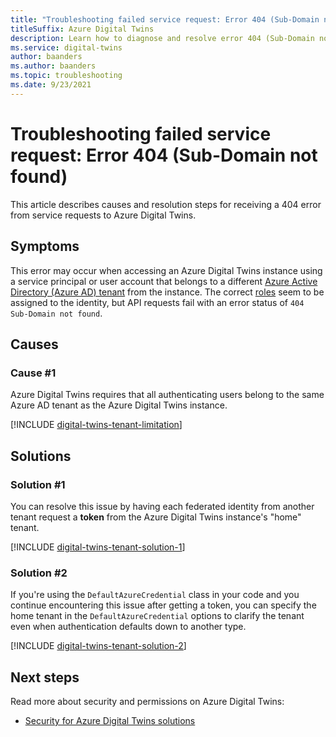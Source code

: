 ```yaml
---
title: "Troubleshooting failed service request: Error 404 (Sub-Domain not found)"
titleSuffix: Azure Digital Twins
description: Learn how to diagnose and resolve error 404 (Sub-Domain not found) status responses from Azure Digital Twins.
ms.service: digital-twins
author: baanders
ms.author: baanders
ms.topic: troubleshooting
ms.date: 9/23/2021
---
```


# Troubleshooting failed service request: Error 404 (Sub-Domain not found)

This article describes causes and resolution steps for receiving a 404 error from service requests to Azure Digital Twins. 

## Symptoms

This error may occur when accessing an Azure Digital Twins instance using a service principal or user account that belongs to a different [Azure Active Directory (Azure AD) tenant](../active-directory/develop/quickstart-create-new-tenant.md) from the instance. The correct [roles](concepts-security.md) seem to be assigned to the identity, but API requests fail with an error status of `404 Sub-Domain not found`.

## Causes

### Cause #1

Azure Digital Twins requires that all authenticating users belong to the same Azure AD tenant as the Azure Digital Twins instance.

[!INCLUDE [digital-twins-tenant-limitation](../../includes/digital-twins-tenant-limitation.md)]

## Solutions

### Solution #1

You can resolve this issue by having each federated identity from another tenant request a **token** from the Azure Digital Twins instance's "home" tenant. 

[!INCLUDE [digital-twins-tenant-solution-1](../../includes/digital-twins-tenant-solution-1.md)]

### Solution #2

If you're using the `DefaultAzureCredential` class in your code and you continue encountering this issue after getting a token, you can specify the home tenant in the `DefaultAzureCredential` options to clarify the tenant even when authentication defaults down to another type.

[!INCLUDE [digital-twins-tenant-solution-2](../../includes/digital-twins-tenant-solution-2.md)]

## Next steps

Read more about security and permissions on Azure Digital Twins:
* [Security for Azure Digital Twins solutions](concepts-security.md)
